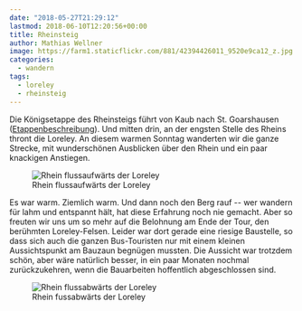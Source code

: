 ```yaml
---
date: "2018-05-27T21:29:12"
lastmod: 2018-06-10T12:20:56+00:00
title: Rheinsteig
author: Mathias Wellner
image: https://farm1.staticflickr.com/881/42394426011_9520e9ca12_z.jpg
categories:
  - wandern
tags:
  - loreley
  - rheinsteig
---
```

Die Königsetappe des Rheinsteigs führt von Kaub nach St. Goarshausen ([Etappenbeschreibung](https://www.tourenplaner-rheinland-pfalz.de/de/tour/praedikats-fernwanderweg/rheinsteig-07.-etappe-kaub--st.-goarshausen-sued-nord-/1537231/)). Und mitten drin, an der engsten Stelle des Rheins thront die Loreley. An diesem warmen Sonntag wanderten wir die ganze Strecke, mit wunderschönen Ausblicken über den Rhein und ein paar knackigen Anstiegen. 

<!--more-->

<figure>
  <img sizes="100vw" srcset="https://farm1.staticflickr.com/881/42394426011_9520e9ca12_n.jpg 320w, https://farm1.staticflickr.com/881/42394426011_9520e9ca12_z.jpg 640w, https://farm1.staticflickr.com/881/42394426011_9520e9ca12_c.jpg 800w, https://farm1.staticflickr.com/881/42394426011_90b6eb07b4_h.jpg 1600w, https://farm1.staticflickr.com/881/42394426011_6f77fabdcb_k.jpg 2048w" src="https://farm1.staticflickr.com/881/42394426011_9520e9ca12_b.jpg" alt="Rhein flussaufwärts der Loreley">
  <figcaption>Rhein flussaufwärts der Loreley</figcaption>
</figure>

Es war warm. Ziemlich warm. Und dann noch den Berg rauf -- wer wandern für lahm und entspannt hält, hat diese Erfahrung noch nie gemacht. Aber so freuten wir uns um so mehr auf die Belohnung am Ende der Tour, den berühmten Loreley-Felsen. Leider war dort gerade eine riesige Baustelle, so dass sich auch die ganzen Bus-Touristen nur mit einem kleinen Aussichtspunkt am Bauzaun begnügen mussten. Die Aussicht war trotzdem schön, aber wäre natürlich besser, in ein paar Monaten nochmal zurückzukehren, wenn die Bauarbeiten hoffentlich abgeschlossen sind. 

<figure>
  <img sizes="100vw" srcset="https://farm2.staticflickr.com/1748/27523944127_690a43316a_n.jpg 320w, https://farm2.staticflickr.com/1748/27523944127_690a43316a_z.jpg 640w, https://farm2.staticflickr.com/1748/27523944127_690a43316a_c.jpg 800w, https://farm2.staticflickr.com/1748/27523944127_b6dd19fcab_h.jpg 1600w, https://farm2.staticflickr.com/1748/27523944127_674131b829_k.jpg 2048w" src="https://farm2.staticflickr.com/1748/27523944127_690a43316a_b.jpg" alt="Rhein flussabwärts der Loreley">
  <figcaption>Rhein fussabwärts der Loreley</figcaption>
</figure>

